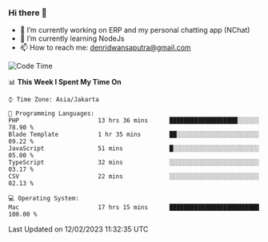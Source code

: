 ### Hi there 👋

- 🔭 I’m currently working on ERP and my personal chatting app (NChat)
- 🌱 I’m currently learning NodeJs
- 📫 How to reach me: denridwansaputra@gmail.com


<!--START_SECTION:waka-->
![Code Time](http://img.shields.io/badge/Code%20Time-2%2C629%20hrs%2015%20mins-blue)

📊 **This Week I Spent My Time On** 

```text
⌚︎ Time Zone: Asia/Jakarta

💬 Programming Languages: 
PHP                      13 hrs 36 mins      ███████████████████░░░░░░   78.90 % 
Blade Template           1 hr 35 mins        ██░░░░░░░░░░░░░░░░░░░░░░░   09.22 % 
JavaScript               51 mins             █░░░░░░░░░░░░░░░░░░░░░░░░   05.00 % 
TypeScript               32 mins             ░░░░░░░░░░░░░░░░░░░░░░░░░   03.17 % 
CSV                      22 mins             ░░░░░░░░░░░░░░░░░░░░░░░░░   02.13 % 

💻 Operating System: 
Mac                      17 hrs 15 mins      █████████████████████████   100.00 % 

```


 Last Updated on 12/02/2023 11:32:35 UTC
<!--END_SECTION:waka-->
